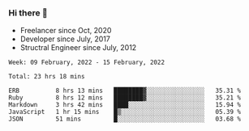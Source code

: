 ### Hi there 👋

- Freelancer since Oct, 2020
- Developer since July, 2017
- Structral Engineer since July, 2012

<!--START_SECTION:waka-->
```text
Week: 09 February, 2022 - 15 February, 2022

Total: 23 hrs 18 mins

ERB          8 hrs 13 mins   ████████▓░░░░░░░░░░░░░░░░   35.31 % 
Ruby         8 hrs 12 mins   ████████▓░░░░░░░░░░░░░░░░   35.21 % 
Markdown     3 hrs 42 mins   ████░░░░░░░░░░░░░░░░░░░░░   15.94 % 
JavaScript   1 hr 15 mins    █▒░░░░░░░░░░░░░░░░░░░░░░░   05.39 % 
JSON         51 mins         █░░░░░░░░░░░░░░░░░░░░░░░░   03.68 % 
```
<!--END_SECTION:waka-->
